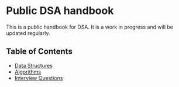 # Public DSA handbook

This is a public handbook for DSA. It is a work in progress and will be updated regularly.

## Table of Contents

- [Data Structures](#data-structures)
- [Algorithms](#algorithms)
- [Interview Questions](#interview-questions)
